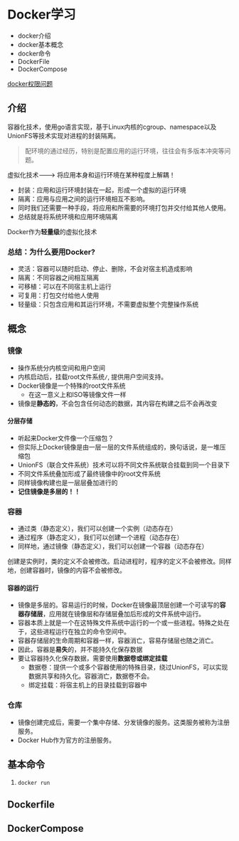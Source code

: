 # Docker学习

+ docker介绍
+ docker基本概念
+ docker命令
+ DockerFile
+ DockerCompose

[docker权限问题](https://www.runoob.com/note/51562)

## 介绍

容器化技术，使用go语言实现，基于Linux内核的cgroup、namespace以及UnionFS等技术实现对进程的封装隔离。

> 配环境的通过经历，特别是配置应用的运行环境，往往会有多版本冲突等问题。

虚拟化技术---> 将应用本身和运行环境在某种程度上解耦！
+ 封装：应用和运行环境封装在一起，形成一个虚拟的运行环境
+ 隔离：应用与应用之间的运行环境相互不影响。
+ 同时我们还需要一种手段，将应用和所需要的环境打包并交付给其他人使用。
+ 总结就是将系统环境和应用环境隔离


Docker作为**轻量级**的虚拟化技术

### 总结：为什么要用Docker?

+ 灵活：容器可以随时启动、停止、删除，不会对宿主机造成影响
+ 隔离：不同容器之间相互隔离
+ 可移植：可以在不同宿主机上运行
+ 可复用：打包交付给他人使用
+ 轻量级：只包含应用和其运行环境，不需要虚拟整个完整操作系统


## 概念

### 镜像

+ 操作系统分内核空间和用户空间
+ 内核启动后，挂载root文件系统`/`, 提供用户空间支持。
+ Docker镜像是一个特殊的root文件系统
  + 在这一意义上和ISO等镜像文件一样
+ 镜像是**静态的**，不会包含任何动态的数据，其内容在构建之后不会再改变

#### 分层存储

+ 听起来Docker文件像一个压缩包？
+ 但实际上Docker镜像是由一层一层的文件系统组成的，换句话说，是一堆压缩包
+ UnionFS（联合文件系统）技术可以将不同文件系统联合挂载到同一个目录下
+ 不同文件系统叠加形成了最终镜像中的root文件系统
+ 同样镜像构建也是一层层叠加进行的
+ **记住镜像是多层的！！**

### 容器

+ 通过类（静态定义），我们可以创建一个实例（动态存在）
+ 通过程序（静态定义），我们可以创建一个进程（动态存在）
+ 同样地，通过镜像（静态定义），我们可以创建一个容器（动态存在）

创建是实例时，类的定义不会被修改。启动进程时，程序的定义不会被修改。同样地，创建容器时，镜像的内容不会被修改。

#### 容器的运行

+ 镜像是多层的。容易运行的时候，Docker在镜像最顶层创建一个可读写的**容器存储层**，应用就在镜像层和存储层叠加后形成的文件系统中运行。
+ 容器本质上就是一个在这特殊文件系统中运行的一个或一些进程。特殊之处在于，这些进程运行在独立的命令空间中。
+ 容器存储层的生命周期和容器一样，容器消亡，容易存储层也随之消亡。
+ 因此，容器是**易失**的，并不能持久化保存数据
+ 要让容器持久化保存数据，需要使用**数据卷或绑定挂载**
  + 数据卷：提供一个或多个容器使用的特殊目录，绕过UnionFS，可以实现数据共享和持久化。容器消亡，数据卷不会。
  + 绑定挂载：将宿主机上的目录挂载到容器中

### 仓库

+ 镜像创建完成后，需要一个集中存储、分发镜像的服务。这类服务被称为注册服务。
+ Docker Hub作为官方的注册服务。

## 基本命令

1. `docker run`


## Dockerfile

## DockerCompose